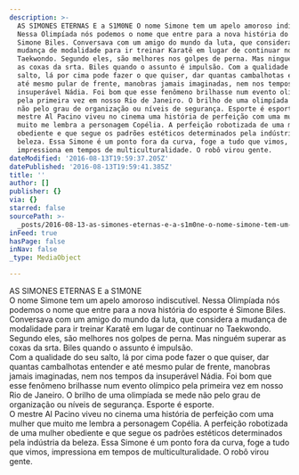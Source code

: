 ```yaml
---
description: >-
  AS SIMONES ETERNAS E a S1M0NE O nome Simone tem um apelo amoroso indiscutível.
  Nessa Olimpíada nós podemos o nome que entre para a nova história do esporte é
  Simone Biles. Conversava com um amigo do mundo da luta, que considera a
  mudança de modalidade para ir treinar Karatê em lugar de continuar no
  Taekwondo. Segundo eles, são melhores nos golpes de perna. Mas ninguém superar
  as coxas da srta. Biles quando o assunto é impulsão. Com a qualidade do seu
  salto, lá por cima pode fazer o que quiser, dar quantas cambalhotas entender e
  até mesmo pular de frente, manobras jamais imaginadas, nem nos tempos da
  insuperável Nádia. Foi bom que esse fenômeno brilhasse num evento olímpico
  pela primeira vez em nosso Rio de Janeiro. O brilho de uma olimpíada se mede
  não pelo grau de organização ou níveis de segurança. Esporte é esporte. O
  mestre Al Pacino viveu no cinema uma história de perfeição com uma mulher que
  muito me lembra a personagem Copélia. A perfeição robotizada de uma mulher
  obediente e que segue os padrões estéticos determinados pela indústria da
  beleza. Essa Simone é um ponto fora da curva, foge a tudo que vimos,
  impressiona em tempos de multiculturalidade. O robô virou gente. 
dateModified: '2016-08-13T19:59:37.205Z'
datePublished: '2016-08-13T19:59:41.385Z'
title: ''
author: []
publisher: {}
via: {}
starred: false
sourcePath: >-
  _posts/2016-08-13-as-simones-eternas-e-a-s1m0ne-o-nome-simone-tem-um-apelo-amo.md
inFeed: true
hasPage: false
inNav: false
_type: MediaObject

---
```

AS SIMONES ETERNAS E a S1M0NE  
O nome Simone tem um apelo amoroso indiscutível. Nessa Olimpíada nós podemos o nome que entre para a nova história do esporte é Simone Biles. Conversava com um amigo do mundo da luta, que considera a mudança de modalidade para ir treinar Karatê em lugar de continuar no Taekwondo. Segundo eles, são melhores nos golpes de perna. Mas ninguém superar as coxas da srta. Biles quando o assunto é impulsão.  
Com a qualidade do seu salto, lá por cima pode fazer o que quiser, dar quantas cambalhotas entender e até mesmo pular de frente, manobras jamais imaginadas, nem nos tempos da insuperável Nádia. Foi bom que esse fenômeno brilhasse num evento olímpico pela primeira vez em nosso Rio de Janeiro. O brilho de uma olimpíada se mede não pelo grau de organização ou níveis de segurança. Esporte é esporte.  
O mestre Al Pacino viveu no cinema uma história de perfeição com uma mulher que muito me lembra a personagem Copélia. A perfeição robotizada de uma mulher obediente e que segue os padrões estéticos determinados pela indústria da beleza. Essa Simone é um ponto fora da curva, foge a tudo que vimos, impressiona em tempos de multiculturalidade. O robô virou gente.